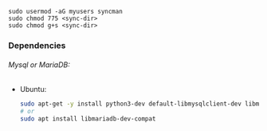 



```
sudo usermod -aG myusers syncman
sudo chmod 775 <sync-dir>
sudo chmod g+s <sync-dir>
```

### Dependencies
###### Mysql or MariaDB:
  * Ubuntu:
    ```bash
    sudo apt-get -y install python3-dev default-libmysqlclient-dev libmysqlclient-dev
    # or  
    sudo apt install libmariadb-dev-compat 
    ```